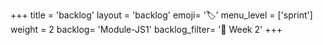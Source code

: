 +++
title = 'backlog'
layout = 'backlog'
emoji= '🏷️'
menu_level = ['sprint']
weight = 2
backlog= 'Module-JS1'
backlog_filter= '📅 Week 2'
+++
